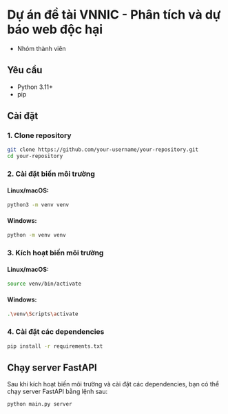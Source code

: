 # Dự án đề tài VNNIC - Phân tích và dự báo web độc hại
- Nhóm thành viên
## Yêu cầu

- Python 3.11+
- pip

## Cài đặt

### 1. Clone repository

```bash
git clone https://github.com/your-username/your-repository.git
cd your-repository
```

### 2. Cài đặt biến môi trường

#### Linux/macOS:

```bash
python3 -m venv venv
```

#### Windows:

```bash
python -m venv venv
```

### 3. Kích hoạt biến môi trường

#### Linux/macOS:

```bash
source venv/bin/activate
```

#### Windows:

```bash
.\venv\Scripts\activate
```

### 4. Cài đặt các dependencies

```bash
pip install -r requirements.txt
```

## Chạy server FastAPI

Sau khi kích hoạt biến môi trường và cài đặt các dependencies, bạn có thể chạy server FastAPI bằng lệnh sau:

```bash
python main.py server
```
